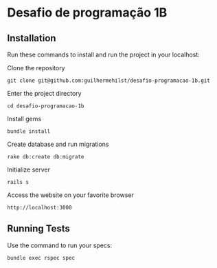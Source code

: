 # Desafio de programação 1B

## Installation
Run these commands to install and run the project in your localhost:

Clone the repository

```
git clone git@github.com:guilhermehilst/desafio-programacao-1b.git
```

Enter the project directory
```
cd desafio-programacao-1b
```

Install gems
```
bundle install
```

Create database and run migrations
```
rake db:create db:migrate
```

Initialize server
```
rails s
```

Access the website on your favorite browser
```
http://localhost:3000
```

## Running Tests
Use the command to run your specs:

```
bundle exec rspec spec
```

